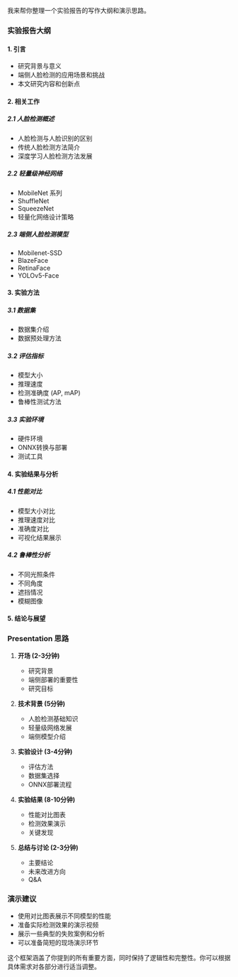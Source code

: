 我来帮你整理一个实验报告的写作大纲和演示思路。

### 实验报告大纲

#### 1. 引言
- 研究背景与意义
- 端侧人脸检测的应用场景和挑战
- 本文研究内容和创新点

#### 2. 相关工作
##### 2.1 人脸检测概述
- 人脸检测与人脸识别的区别
- 传统人脸检测方法简介
- 深度学习人脸检测方法发展

##### 2.2 轻量级神经网络
- MobileNet 系列
- ShuffleNet
- SqueezeNet
- 轻量化网络设计策略

##### 2.3 端侧人脸检测模型
- Mobilenet-SSD
- BlazeFace
- RetinaFace
- YOLOv5-Face

#### 3. 实验方法
##### 3.1 数据集
- 数据集介绍
- 数据预处理方法

##### 3.2 评估指标
- 模型大小
- 推理速度
- 检测准确度 (AP, mAP)
- 鲁棒性测试方法

##### 3.3 实验环境
- 硬件环境
- ONNX转换与部署
- 测试工具

#### 4. 实验结果与分析
##### 4.1 性能对比
- 模型大小对比
- 推理速度对比
- 准确度对比
- 可视化结果展示

##### 4.2 鲁棒性分析
- 不同光照条件
- 不同角度
- 遮挡情况
- 模糊图像

#### 5. 结论与展望

### Presentation 思路

1. **开场 (2-3分钟)**
   - 研究背景
   - 端侧部署的重要性
   - 研究目标

2. **技术背景 (5分钟)**
   - 人脸检测基础知识
   - 轻量级网络发展
   - 端侧模型介绍

3. **实验设计 (3-4分钟)**
   - 评估方法
   - 数据集选择
   - ONNX部署流程

4. **实验结果 (8-10分钟)**
   - 性能对比图表
   - 检测效果演示
   - 关键发现

5. **总结与讨论 (2-3分钟)**
   - 主要结论
   - 未来改进方向
   - Q&A

### 演示建议
- 使用对比图表展示不同模型的性能
- 准备实际检测效果的演示视频
- 展示一些典型的失败案例和分析
- 可以准备简短的现场演示环节

这个框架涵盖了你提到的所有重要方面，同时保持了逻辑性和完整性。你可以根据具体需求对各部分进行适当调整。
